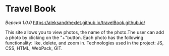 # Travel Book
*Версия 1.0.0*
https://aleksandrhexlet.github.io/travelBook.github.io/

This site allows you to view photos, the name of the photo.The user can add a photo by clicking on the "+"button. Each photo has the following functionality: like, delete, and zoom in.    Technologies used in the project: JS, CSS, HTML, WebPack, GIT.
